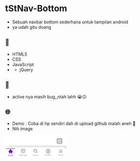 # tStNav-Bottom
* Sebuah navbar bottom sederhana untuk tampilan android 
* ya udah gitu doang

## 📝
* HTML5
* CSS
* JavaScript
* * jQuery
## 💙
* active nya masih bug,,ntah lahh 😭😕

## 🌐
* Demo : Coba di hp sendiri dah di upload github malah aneh 🙂
* Nih image
<img src="1.png" alt="" width="200px">
